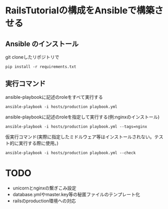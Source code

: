 # RailsTutorialの構成をAnsibleで構築させる

## Ansible のインストール
git cloneしたリポジトリで
```
pip install -r requirements.txt
```


## 実行コマンド

ansible-playbookに記述のroleをすべて実行する
```
ansible-playbook -i hosts/production playbook.yml
```

ansible-playbookに記述のroleを指定して実行する(例:nginxのインストール)
```
ansible-playbook -i hosts/production playbook.yml --tags=nginx
```

仮実行コマンド(実際に指定したミドルウェア等はインストールされない。テスト的に実行する際に使用。)
```
ansible-playbook -i hosts/production playbook.yml --check
```

# TODO

* unicornとnginxの繋ぎこみ設定
* database.ymlやmaster.key等の秘匿ファイルのテンプレート化
* railsのproduction環境への対応